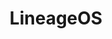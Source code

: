 ---
codehost: https://github.com/https://github.com/lineageos
facebook: https://facebook.com/lineageandroid
googleplus: https://plus.google.com/113897076738126120764
guide: https://github.com/LineageOS/lineage_wiki/tree/master/images
logohandle: lineageos
sort: lineageos
title: LineageOS
twitter: https://x.com/lineageandroid
website: https://www.lineageos.org/
wikipedia: https://en.wikipedia.org/wiki/LineageOS
---